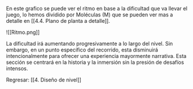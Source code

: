
En este grafico se puede ver el ritmo en base a la dificultad que va llevar el juego, lo hemos dividido por Moléculas (M) que se pueden ver mas a detalle en [[4.4. Plano de planta a detalle]]. 

![[Ritmo.png]]

La dificultad irá aumentando progresivamente a lo largo del nivel. Sin embargo, en un punto específico del recorrido, esta disminuirá intencionalmente para ofrecer una experiencia mayormente narrativa. Esta sección se centrará en la historia y la inmersión sin la presión de desafíos intensos.


Regresar: [[4. Diseño de nivel]]